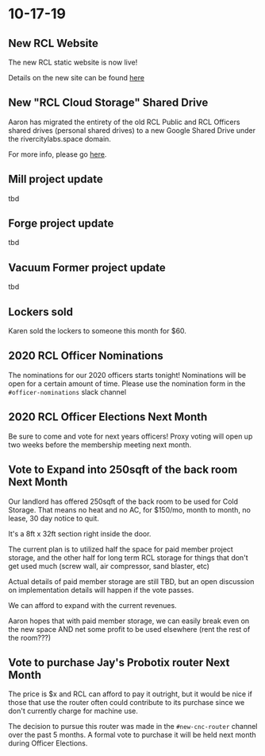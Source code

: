 # 10-17-19

## New RCL Website

The new RCL static website is now live! 

Details on the new site can be found [here](../../administration/rcl-website.md)

## New "RCL Cloud Storage" Shared Drive

Aaron has migrated the entirety of the old RCL Public and RCL Officers shared drives \(personal shared drives\) to a new Google Shared Drive under the rivercitylabs.space domain. 

For more info, please go [here](../../administration/shared-drive.md).

## Mill project update

tbd

## Forge project update

tbd

## Vacuum Former project update

tbd

## Lockers sold

Karen sold the lockers to someone this month for $60. 

## 2020 RCL Officer Nominations

The nominations for our 2020 officers starts tonight! Nominations will be open for a certain amount of time. Please use the nomination form in the `#officer-nominations` slack channel

## 2020 RCL Officer Elections Next Month

Be sure to come and vote for next years officers! Proxy voting will open up two weeks before the membership meeting next month.

## Vote to Expand into 250sqft of the back room Next Month

Our landlord has offered 250sqft of the back room to be used for Cold Storage. That means no heat and no AC, for $150/mo, month to month, no lease, 30 day notice to quit.

It's a 8ft x 32ft section right inside the door.

The current plan is to utilized half the space for paid member project storage, and the other half for long term RCL storage for things that don't get used much \(screw wall, air compressor, sand blaster, etc\)

Actual details of paid member storage are still TBD, but an open discussion on implementation details will happen if the vote passes.

We can afford to expand with the current revenues. 

Aaron hopes that with paid member storage, we can easily break even on the new space AND net some profit to be used elsewhere \(rent the rest of the room???\)

## Vote to purchase Jay's Probotix router Next Month

The price is $x and RCL can afford to pay it outright, but it would be nice if those that use the router often could contribute to its purchase since we don't currently charge for machine use. 

The decision to pursue this router was made in the `#new-cnc-router` channel over the past 5 months. A formal vote to purchase it will be held next month during Officer Elections.

